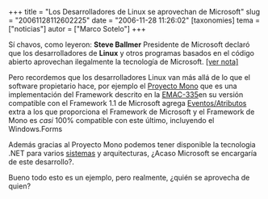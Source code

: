 +++
title = "Los Desarrolladores de Linux se aprovechan de Microsoft"
slug = "20061128112602225"
date = "2006-11-28 11:26:02"
[taxonomies]
tema = ["noticias"]
autor = ["Marco Sotelo"]
+++

Sí chavos, como leyeron: **Steve Ballmer** Presidente de Microsoft
declaró que los desarrolladores de **Linux** y otros programas basados
en el código abierto aprovechan ilegalmente la tecnología de Microsoft.
[\[ver nota\]](http://www.diarioti.com/gate/n.php?id=12831)  
  
Pero recordemos que los desarrolladores Linux van más allá de lo que el
software propietario hace, por ejemplo el [Proyecto
Mono](http://es.wikipedia.org/wiki/Proyecto_Mono) que es una
implementación del Framework descrito en la
[EMAC-335](http://www.ecma-international.org/publications/standards/Ecma-335.htm)en
su versión compatible con el Framework 1.1 de Microsoft agrega
[Eventos/Atributos](http://www.mono-project.com/Class_Status) extra a
los que proporciona el Framework de Microsoft y el Framework de Mono es
*casi* 100% compatible con este último, incluyendo el Windows.Forms  
  
Además gracias al Proyecto Mono podemos tener disponible la tecnologia
.NET para varios [sistemas](http://www.mono-project.com/Mono:Runtime) y
arquitecturas, ¿Acaso Microsoft se encargaría de este desarrollo?.  
  
Bueno todo esto es un ejemplo, pero realmente, ¿quién se aprovecha de
quien?

